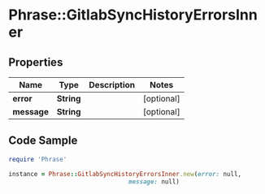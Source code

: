 # Phrase::GitlabSyncHistoryErrorsInner

## Properties

Name | Type | Description | Notes
------------ | ------------- | ------------- | -------------
**error** | **String** |  | [optional] 
**message** | **String** |  | [optional] 

## Code Sample

```ruby
require 'Phrase'

instance = Phrase::GitlabSyncHistoryErrorsInner.new(error: null,
                                 message: null)
```



